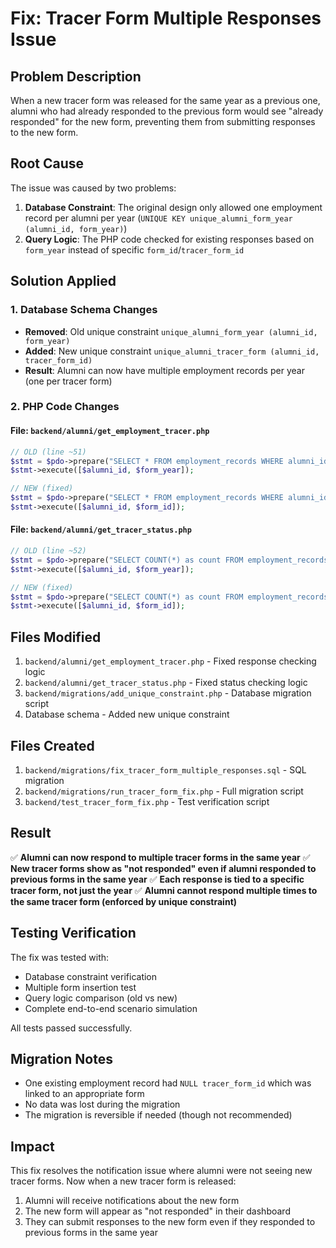# Fix: Tracer Form Multiple Responses Issue

## Problem Description
When a new tracer form was released for the same year as a previous one, alumni who had already responded to the previous form would see "already responded" for the new form, preventing them from submitting responses to the new form.

## Root Cause
The issue was caused by two problems:

1. **Database Constraint**: The original design only allowed one employment record per alumni per year (`UNIQUE KEY unique_alumni_form_year (alumni_id, form_year)`)
2. **Query Logic**: The PHP code checked for existing responses based on `form_year` instead of specific `form_id`/`tracer_form_id`

## Solution Applied

### 1. Database Schema Changes
- **Removed**: Old unique constraint `unique_alumni_form_year (alumni_id, form_year)`
- **Added**: New unique constraint `unique_alumni_tracer_form (alumni_id, tracer_form_id)`
- **Result**: Alumni can now have multiple employment records per year (one per tracer form)

### 2. PHP Code Changes

#### File: `backend/alumni/get_employment_tracer.php`
```php
// OLD (line ~51)
$stmt = $pdo->prepare("SELECT * FROM employment_records WHERE alumni_id = ? AND form_year = ?");
$stmt->execute([$alumni_id, $form_year]);

// NEW (fixed)
$stmt = $pdo->prepare("SELECT * FROM employment_records WHERE alumni_id = ? AND tracer_form_id = ?");
$stmt->execute([$alumni_id, $form_id]);
```

#### File: `backend/alumni/get_tracer_status.php`
```php
// OLD (line ~52)
$stmt = $pdo->prepare("SELECT COUNT(*) as count FROM employment_records WHERE alumni_id = ? AND form_year = ?");
$stmt->execute([$alumni_id, $form_year]);

// NEW (fixed)
$stmt = $pdo->prepare("SELECT COUNT(*) as count FROM employment_records WHERE alumni_id = ? AND tracer_form_id = ?");
$stmt->execute([$alumni_id, $form_id]);
```

## Files Modified
1. `backend/alumni/get_employment_tracer.php` - Fixed response checking logic
2. `backend/alumni/get_tracer_status.php` - Fixed status checking logic
3. `backend/migrations/add_unique_constraint.php` - Database migration script
4. Database schema - Added new unique constraint

## Files Created
1. `backend/migrations/fix_tracer_form_multiple_responses.sql` - SQL migration
2. `backend/migrations/run_tracer_form_fix.php` - Full migration script
3. `backend/test_tracer_form_fix.php` - Test verification script

## Result
✅ **Alumni can now respond to multiple tracer forms in the same year**
✅ **New tracer forms show as "not responded" even if alumni responded to previous forms in the same year**
✅ **Each response is tied to a specific tracer form, not just the year**
✅ **Alumni cannot respond multiple times to the same tracer form (enforced by unique constraint)**

## Testing Verification
The fix was tested with:
- Database constraint verification
- Multiple form insertion test
- Query logic comparison (old vs new)
- Complete end-to-end scenario simulation

All tests passed successfully.

## Migration Notes
- One existing employment record had `NULL tracer_form_id` which was linked to an appropriate form
- No data was lost during the migration
- The migration is reversible if needed (though not recommended)

## Impact
This fix resolves the notification issue where alumni were not seeing new tracer forms. Now when a new tracer form is released:
1. Alumni will receive notifications about the new form
2. The new form will appear as "not responded" in their dashboard
3. They can submit responses to the new form even if they responded to previous forms in the same year
